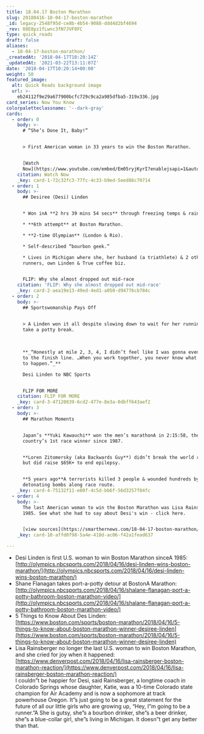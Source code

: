 ```yaml
---
title: 18.04.17 Boston Marathon
slug: 20180416-18-04-17-boston-marathon
_id: legacy-2548f95d-ce8b-4b54-9088-ddd4d2bf4694
_rev: O8E8pz1fLwnc3fN7JVF0FC
type: quick_reads
draft: false
aliases:
  - 18-04-17-boston-marathon/
_createdAt: '2018-04-17T10:20:14Z'
_updatedAt: '2021-03-22T13:11:07Z'
date: '2018-04-17T10:20:14+00:00'
weight: 50
featured_image:
  alt: Quick Reads background image
  url: >-
    eb24112f9e29a677900bcfc729c9ca2a985dfba5-319x336.jpg
card_series: Now You Know
colorpaletteclassname: '--dark-gray'
cards:
  - order: 0
    body: >-
      # “She’s Done It, Baby!”


      > First American woman in 33 years to win the Boston Marathon.


      [Watch
      Now](https://www.youtube.com/embed/Em05ryjKyrI?enablejsapi=1&autoplay=1&rel=0)
    citation: Watch Now
    _key: card-1-72c32fc3-77fc-4c33-b9ed-5eed86c70714
  - order: 1
    body: >-
      ## Desiree (Desi) Linden


      * Won inA **2 hrs 39 mins 54 secs** through freezing temps & rain.

      * **6th attempt** at Boston Marathon.

      * **2-time Olympian** (London & Rio).

      * Self-described “bourbon geek.”

      * Lives in Michigan where she, her husband (a triathlete) & 2 other
      runners, own Linden & True coffee biz.


      FLIP: Why she almost dropped out mid-race
    citation: 'FLIP: Why she almost dropped out mid-race'
    _key: card-2-aea19e13-49ed-4ed1-a050-d94776cb784c
  - order: 2
    body: >-
      ## Sportswomanship Pays Off


      > A Linden won it all despite slowing down to wait for her running mate to
      take a potty break.  
        
        
        
      **_“Honestly at mile 2, 3, 4, I didn’t feel like I was gonna even make it
      to the finish line. …When you work together, you never know what’s goingA
      to happen.”_**  

      Desi Linden to NBC Sports


      FLIP FOR MORE
    citation: FLIP FOR MORE
    _key: card-3-47120839-6cd2-477e-8e3a-0dbff643aef2
  - order: 3
    body: >-
      ## Marathon Moments


      Japan’s **Yuki Kawauchi** won the men’s marathonA in 2:15:58, the
      country’s 1st race winner since 1987.


      **Loren Zitomersky (aka Backwards Guy**) didn’t break the world record,
      but did raise $65K+ to end epilepsy.


      **5 years ago**A terrorists killed 3 people & wounded hundreds by
      detonating bombs along race route.
    _key: card-4-75132f11-e00f-4c5d-bb6f-56d3257f04fc
  - order: 4
    body: >-
      The last American woman to win the Boston Marathon was Lisa Rainsberger in
      1985. See what she had to say about Desi's win - click here.


      [view sources](https://smarthernews.com/18-04-17-boston-marathon/)
    _key: card-10-affd0f98-5a4e-418d-ac06-f42a1fead637

---
```

* Desi Linden is first U.S. woman to win Boston Marathon sinceA 1985:  
[http://olympics.nbcsports.com/2018/04/16/desi-linden-wins-boston-marathon/](http://olympics.nbcsports.com/2018/04/16/desi-linden-wins-boston-marathon/)
* Shane Flanagan takes port-a-potty detour at BostonA Marathon:  
[http://olympics.nbcsports.com/2018/04/16/shalane-flanagan-port-a-potty-bathroom-boston-marathon-video/](http://olympics.nbcsports.com/2018/04/16/shalane-flanagan-port-a-potty-bathroom-boston-marathon-video/)
* 5 Things to Know About Des Linden:  
[https://www.boston.com/sports/boston-marathon/2018/04/16/5-things-to-know-about-boston-marathon-winner-desiree-linden](https://www.boston.com/sports/boston-marathon/2018/04/16/5-things-to-know-about-boston-marathon-winner-desiree-linden)
* Lisa Rainsberger no longer the last U.S. woman to win Boston Marathon, and she cried for joy when it happened:  
[https://www.denverpost.com/2018/04/16/lisa-rainsberger-boston-marathon-reaction/](https://www.denverpost.com/2018/04/16/lisa-rainsberger-boston-marathon-reaction/)  
I couldn”t be happier for Desi, said Rainsberger, a longtime coach in Colorado Springs whose daughter, Katie, was a 10-time Colorado state champion for Air Academy and is now a sophomore at track powerhouse Oregon. It”s just going to be a great statement for the future of all our little girls who are growing up, “Hey, I”m going to be a runner.”A She is gutsy, she”s a bourbon drinker, she”s a beer drinker, she”s a blue-collar girl, she”s living in Michigan. It doesn”t get any better than that.